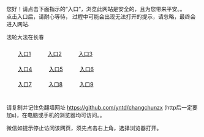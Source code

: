您好！请点击下面指示的“入口”，浏览此网站是安全的，且为您带来平安。。 <br/>
点击入口后，请耐心等待， 过程中可能会出现无法打开的提示，请忽略，最终会进入网站. </br>

法轮大法在长春<br/>
<div style="padding:10px"><a style="margin:20px" target="_blank" href="https://d3uq9caz7ofhdl.cloudfront.net/2Qpsp?wtuyl" id="ccLink1" rel="nofollow">入口1</a> <a target="_blank" style="margin:20px" href="https://d77hpqbcy50t.cloudfront.net/2Qpsp?zpsrwiwt" id="ccLink2" rel="nofollow">入口2</a> <a style="margin:20px" target="_blank" href="https://d1k9z3jbcg7ik8.cloudfront.net/2Qpsp?zzhkscjj" id="ccLink3" rel="nofollow">入口3</a></div>

<div style="padding:10px" ><a style="margin:20px" target="_blank" href="https://d3uq9caz7ofhdl.cloudfront.net/2Qpsp?wtuyl" id="ccLink4" rel="nofollow">入口4</a> <a style="margin:20px" href="https://d77hpqbcy50t.cloudfront.net/2Qpsp?zpsrwiwt" target="_blank" id="ccLink5" rel="nofollow">入口5</a> <a style="margin:20px" href="https://d1k9z3jbcg7ik8.cloudfront.net/2Qpsp?zzhkscjj" target="_blank" id="ccLink6" rel="nofollow">入口6</a></div>

<div style="padding:10px"><a style="margin:20px" target="_blank" href="https://d3uq9caz7ofhdl.cloudfront.net/2Qpsp?wtuyl" id="ccLink7" rel="nofollow">入口7</a> <a style="margin:20px" href="https://d77hpqbcy50t.cloudfront.net/2Qpsp?zpsrwiwt" target="_blank" id="ccLink8" rel="nofollow">入口8</a> <a style="margin:20px" target="_blank" href="https://d1k9z3jbcg7ik8.cloudfront.net/2Qpsp?zzhkscjj" id="ccLink9" rel="nofollow">入口9</a></div>

<br/>



请复制并记住免翻墙网址 https://github.com/yntd/changchunzx (http后一定要加s)，在电脑或手机的浏览器均可访问。。<br/>

微信如提示停止访问该网页，须先点击右上角，选择浏览器打开。
